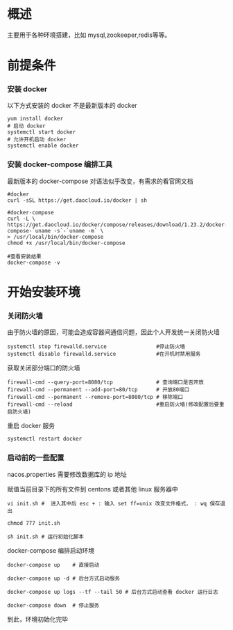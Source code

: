 # 概述

主要用于各种环境搭建，比如 mysql,zookeeper,redis等等。

# 前提条件

### 安装 docker 

以下方式安装的 docker 不是最新版本的 docker 

    yum install docker 
    # 启动 docker
    systemctl start docker 
    # 允许开机启动 docker
    systemctl enable docker

### 安装 docker-compose 编排工具

最新版本的 docker-compose 对语法似乎改变，有需求的看官网文档

    #docker
    curl -sSL https://get.daocloud.io/docker | sh
    
    #docker-compose
    curl -L \
    https://get.daocloud.io/docker/compose/releases/download/1.23.2/docker-compose-`uname -s`-`uname -m` \
    > /usr/local/bin/docker-compose
    chmod +x /usr/local/bin/docker-compose
    
    #查看安装结果
    docker-compose -v
    
# 开始安装环境

### 关闭防火墙

由于防火墙的原因，可能会造成容器间通信问题，因此个人开发统一关闭防火墙

    systemctl stop firewalld.service                #停止防火墙  
    systemctl disable firewalld.service             #在开机时禁用服务

获取关闭部分端口的防火墙
    
    firewall-cmd --query-port=8080/tcp              # 查询端口是否开放
    firewall-cmd --permanent --add-port=80/tcp      # 开放80端口
    firewall-cmd --permanent --remove-port=8080/tcp # 移除端口
    firewall-cmd --reload                           #重启防火墙(修改配置后要重启防火墙)

重启 docker 服务
    
    systemctl restart docker

### 启动前的一些配置

nacos.properties 需要修改数据库的 ip 地址

赋值当前目录下的所有文件到 centons 或者其他 linux 服务器中

    vi init.sh #  进入其中后 esc + : 输入 set ff=unix 改变文件格式， : wq 保存退出
    
    chmod 777 init.sh

    sh init.sh # 运行初始化脚本
  
docker-compose 编排启动环境
    
    docker-compose up    # 直接启动
    
    docker-compose up -d # 后台方式启动服务    

    docker-compose up logs --tf --tail 50 # 后台方式启动查看 docker 运行日志
    
    docker-compose down  # 停止服务
    
到此，环境初始化完毕

 

